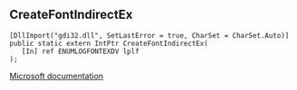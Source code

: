 ## CreateFontIndirectEx

```
[DllImport("gdi32.dll", SetLastError = true, CharSet = CharSet.Auto)]
public static extern IntPtr CreateFontIndirectEx(
   [In] ref ENUMLOGFONTEXDV lplf
);
```

[Microsoft documentation](https://docs.microsoft.com/en-us/windows/win32/api/wingdi/nf-wingdi-createfontindirectexa)
